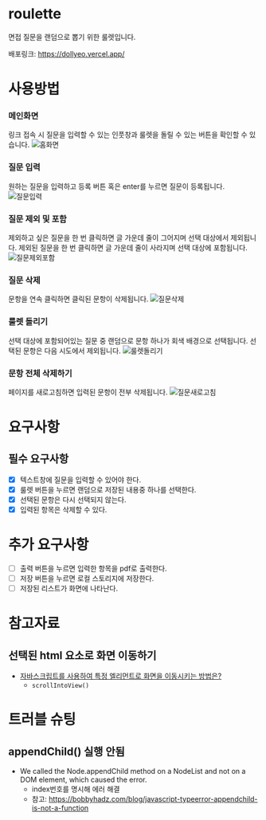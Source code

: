 # roulette

면접 질문을 랜덤으로 뽑기 위한 룰렛입니다.

배포링크: https://dollyeo.vercel.app/

# 사용방법

### 메인화면

링크 접속 시 질문을 입력할 수 있는 인풋창과 룰렛을 돌릴 수 있는 버튼을 확인할 수 있습니다.
![홈화면](https://user-images.githubusercontent.com/67677374/193418668-b364a222-6141-4167-b0e1-b6d1d4c882d3.png)

### 질문 입력

원하는 질문을 입력하고 등록 버튼 혹은 enter를 누르면 질문이 등록됩니다.
![질문입력](https://user-images.githubusercontent.com/67677374/193418925-80b550a8-2257-4812-81c8-d4cc691dc716.gif)

### 질문 제외 및 포함

제외하고 싶은 질문을 한 번 클릭하면 글 가운데 줄이 그어지며 선택 대상에서 제외됩니다.
제외된 질문을 한 번 클릭하면 글 가운데 줄이 사라지며 선택 대상에 포함됩니다.
![질문제외포함](https://user-images.githubusercontent.com/67677374/193419308-af3a8f31-e33f-4475-a715-533deb16acca.gif)

### 질문 삭제

문항을 연속 클릭하면 클릭된 문항이 삭제됩니다.
![질문삭제](https://user-images.githubusercontent.com/67677374/193419363-e7a58b7c-5bd6-4df1-b302-6fe0276e17fb.gif)

### 룰렛 돌리기

선택 대상에 포함되어있는 질문 중 랜덤으로 문항 하나가 회색 배경으로 선택됩니다.
선택된 문항은 다음 시도에서 제외됩니다.
![룰렛돌리기](https://user-images.githubusercontent.com/67677374/193419667-565c0eee-d7cd-4140-971c-badb40000d45.gif)

### 문항 전체 삭제하기

페이지를 새로고침하면 입력된 문항이 전부 삭제됩니다.
![질문새로고침](https://user-images.githubusercontent.com/67677374/193419438-2bf89388-c70d-4377-a7ab-80d27c1f04ea.gif)

# 요구사항

## 필수 요구사항

- [x] 텍스트창에 질문을 입력할 수 있어야 한다.
- [x] 룰렛 버튼을 누르면 랜덤으로 저장된 내용중 하나를 선택한다.
- [x] 선택된 문항은 다시 선택되지 않는다.
- [x] 입력된 항목은 삭제할 수 있다.

# 추가 요구사항

- [ ] 출력 버튼을 누르면 입력한 항목을 pdf로 출력한다.
- [ ] 저장 버튼을 누르면 로컬 스토리지에 저장한다.
- [ ] 저장된 리스트가 화면에 나타난다.

# 참고자료

## 선택된 html 요소로 화면 이동하기

- [자바스크립트를 사용하여 특정 엘리먼트로 화면을 이동시키는 방법은?](https://webisfree.com/2017-03-30/%EC%9E%90%EB%B0%94%EC%8A%A4%ED%81%AC%EB%A6%BD%ED%8A%B8%EB%A5%BC-%EC%82%AC%EC%9A%A9%ED%95%98%EC%97%AC-%ED%8A%B9%EC%A0%95-%EC%97%98%EB%A6%AC%EB%A8%BC%ED%8A%B8%EB%A1%9C-%ED%99%94%EB%A9%B4%EC%9D%84-%EC%9D%B4%EB%8F%99%EC%8B%9C%ED%82%A4%EB%8A%94-%EB%B0%A9%EB%B2%95%EC%9D%80)
  - `scrollIntoView()`

# 트러블 슈팅

## appendChild() 실행 안됨

- We called the Node.appendChild method on a NodeList and not on a DOM element, which caused the error.
  - index번호를 명시해 에러 해결
  - 참고: https://bobbyhadz.com/blog/javascript-typeerror-appendchild-is-not-a-function
